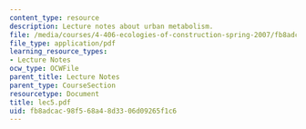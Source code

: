 ```yaml
---
content_type: resource
description: Lecture notes about urban metabolism.
file: /media/courses/4-406-ecologies-of-construction-spring-2007/fb8adcac98f568a48d3306d09265f1c6_lec5.pdf
file_type: application/pdf
learning_resource_types:
- Lecture Notes
ocw_type: OCWFile
parent_title: Lecture Notes
parent_type: CourseSection
resourcetype: Document
title: lec5.pdf
uid: fb8adcac-98f5-68a4-8d33-06d09265f1c6
---
```

